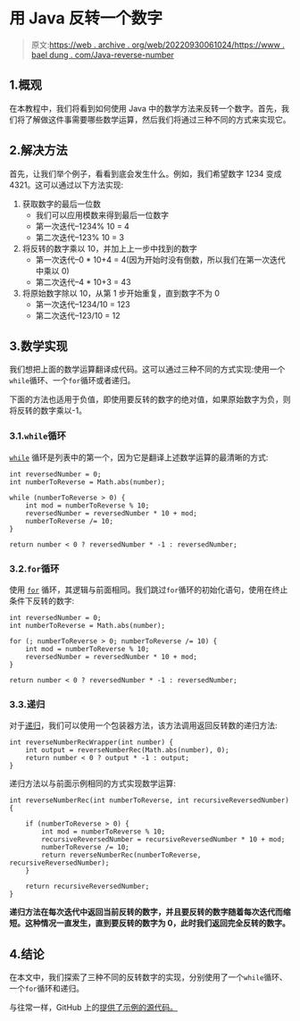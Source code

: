 # 用 Java 反转一个数字

> 原文:[https://web . archive . org/web/20220930061024/https://www . bael dung . com/Java-reverse-number](https://web.archive.org/web/20220930061024/https://www.baeldung.com/java-reverse-number)

## 1.概观

在本教程中，我们将看到如何使用 Java 中的数学方法来反转一个数字。首先，我们将了解做这件事需要哪些数学运算，然后我们将通过三种不同的方式来实现它。

## 2.解决方法

首先，让我们举个例子，看看到底会发生什么。例如，我们希望数字 1234 变成 4321。这可以通过以下方法实现:

1.  获取数字的最后一位数
    *   我们可以应用模数来得到最后一位数字
    *   第一次迭代–1234% 10 = 4
    *   第二次迭代–123% 10 = 3
2.  将反转的数字乘以 10，并加上上一步中找到的数字
    *   第一次迭代–0 * 10+4 = 4(因为开始时没有倒数，所以我们在第一次迭代中乘以 0)
    *   第二次迭代–4 * 10+3 = 43
3.  将原始数字除以 10，从第 1 步开始重复，直到数字不为 0
    *   第一次迭代–1234/10 = 123
    *   第二次迭代–123/10 = 12

## 3.数学实现

我们想把上面的数学运算翻译成代码。这可以通过三种不同的方式实现:使用一个`while`循环、一个`for`循环或者递归。

下面的方法也适用于负值，即使用要反转的数字的绝对值，如果原始数字为负，则将反转的数字乘以-1。

### 3.1.`while`循环

[`while`](/web/20221128042630/https://www.baeldung.com/java-while-loop) 循环是列表中的第一个，因为它是翻译上述数学运算的最清晰的方式:

```
int reversedNumber = 0;
int numberToReverse = Math.abs(number);

while (numberToReverse > 0) {
    int mod = numberToReverse % 10;
    reversedNumber = reversedNumber * 10 + mod;
    numberToReverse /= 10;
}

return number < 0 ? reversedNumber * -1 : reversedNumber;
```

### 3.2.`for`循环

使用 [`for`](/web/20221128042630/https://www.baeldung.com/java-for-loop) 循环，其逻辑与前面相同。我们跳过`for`循环的初始化语句，使用在终止条件下反转的数字:

```
int reversedNumber = 0;
int numberToReverse = Math.abs(number);

for (; numberToReverse > 0; numberToReverse /= 10) {
    int mod = numberToReverse % 10;
    reversedNumber = reversedNumber * 10 + mod;
}

return number < 0 ? reversedNumber * -1 : reversedNumber;
```

### 3.3.递归

对于[递归](/web/20221128042630/https://www.baeldung.com/java-recursion)，我们可以使用一个包装器方法，该方法调用返回反转数的递归方法:

```
int reverseNumberRecWrapper(int number) {
    int output = reverseNumberRec(Math.abs(number), 0);
    return number < 0 ? output * -1 : output;
}
```

递归方法以与前面示例相同的方式实现数学运算:

```
int reverseNumberRec(int numberToReverse, int recursiveReversedNumber) {

    if (numberToReverse > 0) {
        int mod = numberToReverse % 10;
        recursiveReversedNumber = recursiveReversedNumber * 10 + mod;
        numberToReverse /= 10;
        return reverseNumberRec(numberToReverse, recursiveReversedNumber);
    }

    return recursiveReversedNumber;
}
```

**递归方法在每次迭代中返回当前反转的数字，并且要反转的数字随着每次迭代而缩短。这种情况一直发生，直到要反转的数字为 0，此时我们返回完全反转的数字。**

## 4.结论

在本文中，我们探索了三种不同的反转数字的实现，分别使用了一个`while`循环、一个`for`循环和递归。

与往常一样，GitHub 上的[提供了示例的源代码。](https://web.archive.org/web/20221128042630/https://github.com/eugenp/tutorials/tree/master/core-java-modules/core-java-numbers-4)